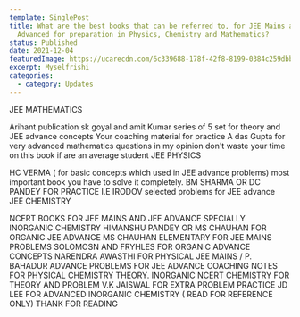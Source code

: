 ```yaml
---
template: SinglePost
title: What are the best books that can be referred to, for JEE Mains and
  Advanced for preparation in Physics, Chemistry and Mathematics?
status: Published
date: 2021-12-04
featuredImage: https://ucarecdn.com/6c339688-178f-42f8-8199-0384c259dbb7/
excerpt: Myselfrishi
categories:
  - category: Updates
---
```

JEE MATHEMATICS

Arihant publication sk goyal and amit Kumar series of 5 set for theory and JEE advance concepts
Your coaching material for practice
A das Gupta for very advanced mathematics questions in my opinion don't waste your time on this book if are an average student
JEE PHYSICS

HC VERMA ( for basic concepts which used in JEE advance problems) most important book you have to solve it completely.
BM SHARMA OR DC PANDEY FOR PRACTICE
I.E IRODOV selected problems for JEE advance
JEE CHEMISTRY

NCERT BOOKS FOR JEE MAINS AND JEE ADVANCE SPECIALLY INORGANIC CHEMISTRY
HIMANSHU PANDEY OR MS CHAUHAN FOR ORGANIC JEE ADVANCE
MS CHAUHAN ELEMENTARY FOR JEE MAINS PROBLEMS
SOLOMOSN AND FRYHLES FOR ORGANIC ADVANCE CONCEPTS
NARENDRA AWASTHI FOR PHYSICAL JEE MAINS / P. BAHADUR ADVANCE PROBLEMS FOR JEE ADVANCE
COACHING NOTES FOR PHYSICAL CHEMISTRY THEORY.
INORGANIC NCERT CHEMISTRY FOR THEORY AND PROBLEM V.K JAISWAL FOR EXTRA PROBLEM PRACTICE
JD LEE FOR ADVANCED INORGANIC CHEMISTRY ( READ FOR REFERENCE ONLY)
THANK FOR READING 